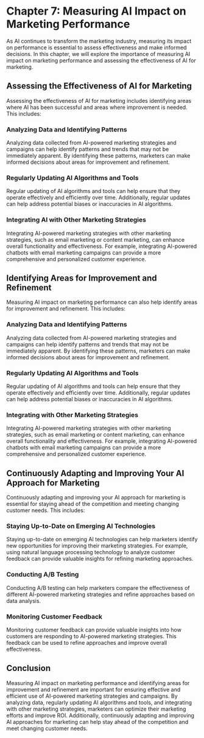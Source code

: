 Chapter 7: Measuring AI Impact on Marketing Performance
=======================================================

As AI continues to transform the marketing industry, measuring its impact on performance is essential to assess effectiveness and make informed decisions. In this chapter, we will explore the importance of measuring AI impact on marketing performance and assessing the effectiveness of AI for marketing.

Assessing the Effectiveness of AI for Marketing
-----------------------------------------------

Assessing the effectiveness of AI for marketing includes identifying areas where AI has been successful and areas where improvement is needed. This includes:

### Analyzing Data and Identifying Patterns

Analyzing data collected from AI-powered marketing strategies and campaigns can help identify patterns and trends that may not be immediately apparent. By identifying these patterns, marketers can make informed decisions about areas for improvement and refinement.

### Regularly Updating AI Algorithms and Tools

Regular updating of AI algorithms and tools can help ensure that they operate effectively and efficiently over time. Additionally, regular updates can help address potential biases or inaccuracies in AI algorithms.

### Integrating AI with Other Marketing Strategies

Integrating AI-powered marketing strategies with other marketing strategies, such as email marketing or content marketing, can enhance overall functionality and effectiveness. For example, integrating AI-powered chatbots with email marketing campaigns can provide a more comprehensive and personalized customer experience.

Identifying Areas for Improvement and Refinement
------------------------------------------------

Measuring AI impact on marketing performance can also help identify areas for improvement and refinement. This includes:

### Analyzing Data and Identifying Patterns

Analyzing data collected from AI-powered marketing strategies and campaigns can help identify patterns and trends that may not be immediately apparent. By identifying these patterns, marketers can make informed decisions about areas for improvement and refinement.

### Regularly Updating AI Algorithms and Tools

Regular updating of AI algorithms and tools can help ensure that they operate effectively and efficiently over time. Additionally, regular updates can help address potential biases or inaccuracies in AI algorithms.

### Integrating with Other Marketing Strategies

Integrating AI-powered marketing strategies with other marketing strategies, such as email marketing or content marketing, can enhance overall functionality and effectiveness. For example, integrating AI-powered chatbots with email marketing campaigns can provide a more comprehensive and personalized customer experience.

Continuously Adapting and Improving Your AI Approach for Marketing
------------------------------------------------------------------

Continuously adapting and improving your AI approach for marketing is essential for staying ahead of the competition and meeting changing customer needs. This includes:

### Staying Up-to-Date on Emerging AI Technologies

Staying up-to-date on emerging AI technologies can help marketers identify new opportunities for improving their marketing strategies. For example, using natural language processing technology to analyze customer feedback can provide valuable insights for refining marketing approaches.

### Conducting A/B Testing

Conducting A/B testing can help marketers compare the effectiveness of different AI-powered marketing strategies and refine approaches based on data analysis.

### Monitoring Customer Feedback

Monitoring customer feedback can provide valuable insights into how customers are responding to AI-powered marketing strategies. This feedback can be used to refine approaches and improve overall effectiveness.

Conclusion
----------

Measuring AI impact on marketing performance and identifying areas for improvement and refinement are important for ensuring effective and efficient use of AI-powered marketing strategies and campaigns. By analyzing data, regularly updating AI algorithms and tools, and integrating with other marketing strategies, marketers can optimize their marketing efforts and improve ROI. Additionally, continuously adapting and improving AI approaches for marketing can help stay ahead of the competition and meet changing customer needs.
